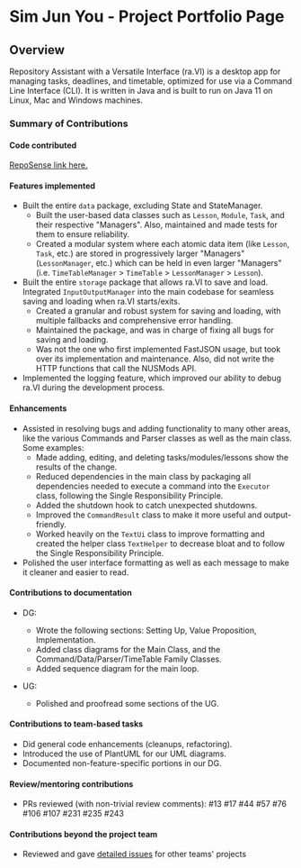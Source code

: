 # Sim Jun You - Project Portfolio Page

## Overview

Repository Assistant with a Versatile Interface (ra.VI) is a desktop app for managing tasks, deadlines, and timetable,
optimized for use via a Command Line Interface (CLI). It is written in Java and is built to run on Java 11 on Linux, Mac
and Windows machines.

### Summary of Contributions
#### Code contributed

[RepoSense link here.](https://nus-cs2113-ay2021s1.github.io/tp-dashboard/#breakdown=true&search=f0fz)

#### Features implemented

* Built the entire `data` package, excluding State and StateManager.
    * Built the user-based data classes such as `Lesson`, `Module`, `Task`, and their respective "Managers". Also,
    maintained and made tests for them to ensure reliability.
    * Created a modular system where each atomic data item (like `Lesson`, `Task`, etc.) are stored in progressively 
    larger "Managers" (`LessonManager`, etc.) which can be held in even larger "Managers"
    (i.e. `TimeTableManager` > `TimeTable` > `LessonManager` > `Lesson`).
* Built the entire `storage` package that allows ra.VI to save and load. Integrated `InputOutputManager`
into the main codebase for seamless saving and loading when ra.VI starts/exits.
    * Created a granular and robust system for saving and loading, with multiple fallbacks and comprehensive error
    handling.
    * Maintained the package, and was in charge of fixing all bugs for saving and loading.
    * Was not the one who first implemented FastJSON usage, but took over its implementation and maintenance. Also,
    did not write the HTTP functions that call the NUSMods API.
* Implemented the logging feature, which improved our ability to debug ra.VI during the development process.

#### Enhancements

* Assisted in resolving bugs and adding functionality to many other areas, like the various Commands and Parser classes
as well as the main class. Some examples:
    * Made adding, editing, and deleting tasks/modules/lessons show the results of the change.
    * Reduced dependencies in the main class by packaging all dependencies needed to execute a command into the
    `Executor` class, following the Single Responsibility Principle.
    * Added the shutdown hook to catch unexpected shutdowns.
    * Improved the `CommandResult` class to make it more useful and output-friendly.
    * Worked heavily on the `TextUi` class to improve formatting and created the helper class `TextHelper` to decrease
    bloat and to follow the Single Responsibility Principle.
* Polished the user interface formatting as well as each message to make it cleaner and easier to read.

#### Contributions to documentation

* DG:
    * Wrote the following sections: Setting Up, Value Proposition, Implementation.
    * Added class diagrams for the Main Class, and the Command/Data/Parser/TimeTable Family Classes.
    * Added sequence diagram for the main loop.

* UG:
    * Polished and proofread some sections of the UG.

#### Contributions to team-based tasks

* Did general code enhancements (cleanups, refactoring).
* Introduced the use of PlantUML for our UML diagrams.
* Documented non-feature-specific portions in our DG.

#### Review/mentoring contributions

* PRs reviewed (with non-trivial review comments): #13 #17 #44 #57 #76 #106 #107 #231 #235 #243

#### Contributions beyond the project team

* Reviewed and gave [detailed issues](https://github.com/f0fz/ped/issues) for other teams' projects
